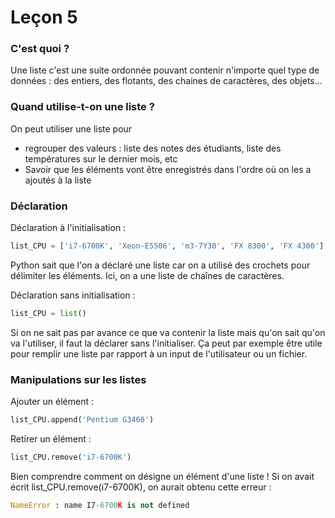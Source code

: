 # Leçon 5

### C'est quoi ?

Une liste c'est une suite ordonnée pouvant contenir n'importe quel type de données : des entiers, des flotants, des chaines de caractères, des objets...

### Quand utilise-t-on une liste ?
On peut utiliser une liste pour
- regrouper des valeurs : liste des notes des étudiants, liste des températures sur le dernier mois, etc
- Savoir que les éléments vont être enregistrés dans l'ordre où on les a ajoutés à la liste

### Déclaration

Déclaration à l'initialisation :
```python
list_CPU = ['i7-6700K', 'Xeon-E5506', 'm3-7Y30', 'FX 8300', 'FX 4300'] # liste contenant des noms de CPU
```
Python sait que l'on a déclaré une liste car on a utilisé des crochets pour délimiter les éléments. Ici, on a une liste de chaînes de caractères.

Déclaration sans initialisation :
```python
list_CPU = list()
```

Si on ne sait pas par avance ce que va contenir la liste mais qu'on sait qu'on va l'utiliser, il faut la déclarer sans l'initialiser. Ça peut par exemple être utile pour remplir une liste par rapport à un input de l'utilisateur ou un fichier.

### Manipulations sur les listes

Ajouter un élément :
```python
list_CPU.append('Pentium G3460')
```

Retirer un élément :
```python
list_CPU.remove('i7-6700K')
```
Bien comprendre comment on désigne un élément d'une liste ! Si on avait écrit list_CPU.remove(i7-6700K), on aurait obtenu cette erreur :
```python
NameError : name I7-6700K is not defined
```